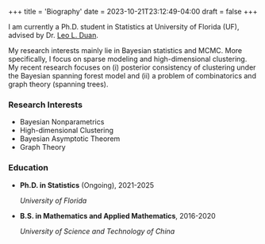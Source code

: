 +++
title = 'Biography'
date = 2023-10-21T23:12:49-04:00
draft = false
+++

I am currently a Ph.D. student in Statistics at University of Florida (UF), advised by Dr. [Leo L. Duan](https://leoduan.github.io/).

My research interests mainly lie in Bayesian statistics and MCMC. More specifically, I focus on sparse modeling and high-dimensional clustering. My recent research focuses on (i) posterior consistency of clustering under the Bayesian spanning forest model and (ii) a problem of combinatorics and graph theory (spanning trees).

### Research Interests

* Bayesian Nonparametrics
* High-dimensional Clustering
* Bayesian Asymptotic Theorem
* Graph Theory

### Education

* **Ph.D. in Statistics** (Ongoing), 2021-2025

  *University of Florida*

* **B.S. in Mathematics and Applied Mathematics**, 2016-2020

  *University of Science and Technology of China*
